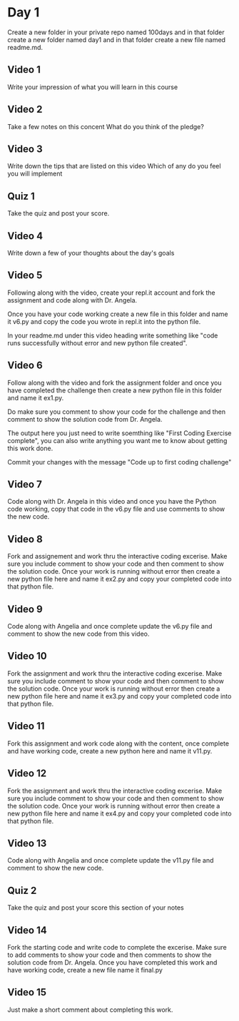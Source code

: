 # Day 1
Create a new folder in your private repo named 100days and in that folder create a new folder named day1 and in that folder create a new file named readme.md.

## Video 1
Write your impression of what you will learn in this course

## Video 2
Take a few notes on this concent
What do you think of the pledge?

## Video 3
Write down the tips that are listed on this video
Which of any do you feel you will implement

## Quiz 1
Take the quiz and post your score. 

## Video 4
Write down a few of your thoughts about the day's goals

## Video 5
Following along with the video, create your repl.it account and fork the assignment and code along with Dr. Angela. 

Once you have your code working create a new file in this folder and name it v6.py and copy the code you wrote in repl.it into the python file.  

In your readme.md under this video heading write something like "code runs successfully without error and new python file created".  


## Video 6
Follow along with the video and fork the assignment folder and once you have completed the challenge then create a new python file in this folder and name it ex1.py.

Do make sure you comment to show your code for the challenge and then comment to show the solution code from Dr. Angela.

The output here you just need to write soemthing like "First Coding Exercise complete", you can also write anything you want me to know about getting this work done.

Commit your changes with the message "Code up to first coding challenge"

## Video 7
Code along with Dr. Angela in this video and once you have the Python code working, copy that code in the v6.py file and use comments to show the new code. 


## Video 8
Fork and assignement and work thru the interactive coding excerise. Make sure you include comment to show your code and then comment to show the solution code.  Once your work is running without error then create a new python file here and name it ex2.py and copy your completed code into that python file. 

## Video 9 
Code along with Angelia and once complete update the v6.py file and comment to show the new code from this video. 

## Video 10
Fork the assignment and work thru the interactive coding excerise.  Make sure you include comment to show your code and then comment to show the solution code.  Once your work is running without error then create a new python file here and name it ex3.py and copy your completed code into that python file.

## Video 11
Fork this assignment and work code along with the content, once complete and have working code, create a new python here and name it v11.py.  

## Video 12
Fork the assignment and work thru the interactive coding excerise.  Make sure you include comment to show your code and then comment to show the solution code.  Once your work is running without error then create a new python file here and name it ex4.py and copy your completed code into that python file.

## Video 13
Code along with Angelia and once complete update the v11.py file and comment to show the new code.

## Quiz 2
Take the quiz and post your score this section of your notes

## Video 14
Fork the starting code and write code to complete the excerise.  Make sure to add comments to show your code and then comments to show the solution code from Dr. Angela.  Once you have completed this work and have working code, create a new file name it final.py

## Video 15
Just make a short comment about completing this work.
